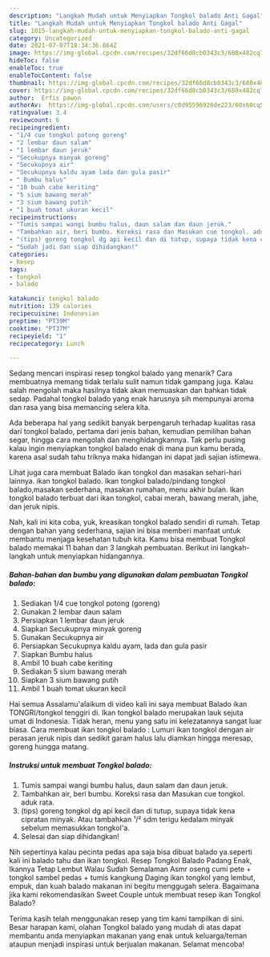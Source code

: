 ```yaml
---
description: "Langkah Mudah untuk Menyiapkan Tongkol balado Anti Gagal"
title: "Langkah Mudah untuk Menyiapkan Tongkol balado Anti Gagal"
slug: 1015-langkah-mudah-untuk-menyiapkan-tongkol-balado-anti-gagal
category: Uncategorized
date: 2021-07-07T18:34:36.864Z
image: https://img-global.cpcdn.com/recipes/32df66d8cb0343c3/680x482cq70/tongkol-balado-foto-resep-utama.jpg
hideToc: false
enableToc: true
enableTocContent: false
thumbnail: https://img-global.cpcdn.com/recipes/32df66d8cb0343c3/680x482cq70/tongkol-balado-foto-resep-utama.jpg
cover: https://img-global.cpcdn.com/recipes/32df66d8cb0343c3/680x482cq70/tongkol-balado-foto-resep-utama.jpg
author:  Erfis pawon
authorAv:  https://img-global.cpcdn.com/users/c0d95596926de223/60x60cq50/avatar.jpg
ratingvalue: 3.4
reviewcount: 6
recipeingredient:
- "1/4 cue tongkol potong goreng"
- "2 lembar daun salam"
- "1 lembar daun jeruk"
- "Secukupnya minyak goreng"
- "Secukupnya air"
- "Secukupnya kaldu ayam lada dan gula pasir"
- " Bumbu halus"
- "10 buah cabe keriting"
- "5 sium bawang merah"
- "3 sium bawang putih"
- "1 buah tomat ukuran kecil"
recipeinstructions:
- "Tumis sampai wangi bumbu halus, daun salam dan daun jeruk."
- "Tambahkan air, beri bumbu. Koreksi rasa dan Masukan cue tongkol. aduk rata."
- "(tips) goreng tongkol dg api kecil dan di tutup, supaya tidak kena cipratan minyak. Atau tambahkan ¹/² sdm terigu kedalam minyak sebelum memasukkan tongkol&#39;a."
- "Sudah jadi dan siap dihidangkan!"
categories:
- Resep
tags:
- tongkol
- balado

katakunci: tongkol balado 
nutrition: 139 calories
recipecuisine: Indonesian
preptime: "PT39M"
cooktime: "PT37M"
recipeyield: "1"
recipecategory: Lunch

---
```



Sedang mencari inspirasi resep tongkol balado yang menarik? Cara membuatnya memang tidak terlalu sulit namun tidak gampang juga. Kalau salah mengolah maka hasilnya tidak akan memuaskan dan bahkan tidak sedap. Padahal tongkol balado yang enak harusnya sih mempunyai aroma dan rasa yang bisa memancing selera kita.


Ada beberapa hal yang sedikit banyak berpengaruh terhadap kualitas rasa dari tongkol balado, pertama dari jenis bahan, kemudian pemilihan bahan segar, hingga cara mengolah dan menghidangkannya. Tak perlu pusing kalau ingin menyiapkan tongkol balado enak di mana pun kamu berada, karena asal sudah tahu triknya maka hidangan ini dapat jadi sajian istimewa.

Lihat juga cara membuat Balado ikan tongkol dan masakan sehari-hari lainnya. ikan tongkol balado. Ikan tongkol balado/pindang tongkol balado,masakan sederhana, masakan rumahan, menu akhir bulan. Ikan tongkol balado terbuat dari ikan tongkol, cabai merah, bawang merah, jahe, dan jeruk nipis.


Nah, kali ini kita coba, yuk, kreasikan tongkol balado sendiri di rumah. Tetap dengan bahan yang sederhana, sajian ini bisa memberi manfaat untuk membantu menjaga kesehatan tubuh kita. Kamu bisa membuat Tongkol balado memakai 11 bahan dan 3 langkah pembuatan. Berikut ini langkah-langkah untuk menyiapkan hidangannya.

<!--inarticleads1-->

##### Bahan-bahan dan bumbu yang digunakan dalam pembuatan Tongkol balado:

1. Sediakan 1/4 cue tongkol potong (goreng)
1. Gunakan 2 lembar daun salam
1. Persiapkan 1 lembar daun jeruk
1. Siapkan Secukupnya minyak goreng
1. Gunakan Secukupnya air
1. Persiapkan Secukupnya kaldu ayam, lada dan gula pasir
1. Siapkan  Bumbu halus
1. Ambil 10 buah cabe keriting
1. Sediakan 5 sium bawang merah
1. Siapkan 3 sium bawang putih
1. Ambil 1 buah tomat ukuran kecil


Hai semua Assalamu&#39;alaikum di video kali ini saya membuat Balado ikan TONGRI/tongkol tenggiri di. Ikan tongkol balado merupakan lauk sejuta umat di Indonesia. Tidak heran, menu yang satu ini kelezatannya sangat luar biasa. Cara membuat ikan tongkol balado : Lumuri ikan tongkol dengan air perasan jeruk nipis dan sedikit garam halus lalu diamkan hingga meresap, goreng hungga matang. 

<!--inarticleads2-->

##### Instruksi untuk membuat Tongkol balado:

1. Tumis sampai wangi bumbu halus, daun salam dan daun jeruk.
1. Tambahkan air, beri bumbu. Koreksi rasa dan Masukan cue tongkol. aduk rata.
1. (tips) goreng tongkol dg api kecil dan di tutup, supaya tidak kena cipratan minyak. Atau tambahkan ¹/² sdm terigu kedalam minyak sebelum memasukkan tongkol&#39;a.
1. Selesai dan siap dihidangkan!

Nih sepertinya kalau pecinta pedas apa saja bisa dibuat balado ya.seperti kali ini balado tahu dan ikan tongkol. Resep Tongkol Balado Padang Enak, Ikannya Tetap Lembut Walau Sudah Semalaman Asmr oseng cumi pete + tongkol sambel pedas + tumis kangkung Daging ikan tongkol yang lembut, empuk, dan kuah balado makanan ini begitu menggugah selera. Bagaimana jika kami rekomendasikan Sweet Couple untuk membuat resep ikan Tongkol Balado? 

Terima kasih telah menggunakan resep yang tim kami tampilkan di sini. Besar harapan kami, olahan Tongkol balado yang mudah di atas dapat membantu anda menyiapkan makanan yang enak untuk keluarga/teman ataupun menjadi inspirasi untuk berjualan makanan. Selamat mencoba!
